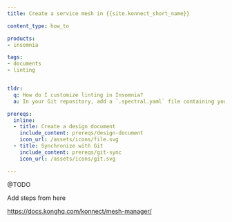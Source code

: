 ```yaml
---
title: Create a service mesh in {{site.konnect_short_name}}

content_type: how_to

products:
- insomnia

tags:
- documents
- linting


tldr: 
  q: How do I customize linting in Insomnia?
  a: In your Git repository, add a `.spectral.yaml` file containing your custom ruleset at the same level as the `.insomnia` folder.

prereqs:
  inline:
  - title: Create a design document
    include_content: prereqs/design-document
    icon_url: /assets/icons/file.svg
  - title: Synchronize with Git
    include_content: prereqs/git-sync
    icon_url: /assets/icons/git.svg

---
```

@TODO 

Add steps from here


https://docs.konghq.com/konnect/mesh-manager/